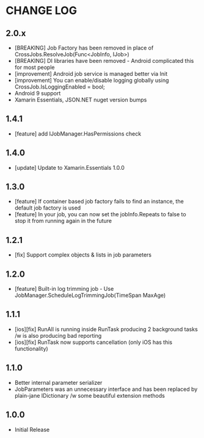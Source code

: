 # CHANGE LOG

## 2.0.x
* [BREAKING] Job Factory has been removed in place of CrossJobs.ResolveJob(Func<JobInfo, IJob>)
* [BREAKING] DI libraries have been removed - Android complicated this for most people 
* [improvement] Android job service is managed better via Init
* [improvement] You can enable/disable logging globally using CrossJob.IsLoggingEnabled = bool;
* Android 9 support
* Xamarin Essentials, JSON.NET nuget version bumps

## 1.4.1
* [feature] add IJobManager.HasPermissions check

## 1.4.0
* [update] Update to Xamarin.Essentials 1.0.0

## 1.3.0
* [feature] If container based job factory fails to find an instance, the default job factory is used
* [feature] In your job, you can now set the jobInfo.Repeats to false to stop it from running again in the future

## 1.2.1
* [fix] Support complex objects & lists in job parameters

## 1.2.0
* [feature] Built-in log trimming job - Use JobManager.ScheduleLogTrimmingJob(TimeSpan MaxAge)

## 1.1.1
* [ios][fix] RunAll is running inside RunTask producing 2 background tasks /w is also producing bad reporting
* [ios][fix] RunTask now supports cancellation (only iOS has this functionality)

## 1.1.0
* Better internal parameter serializer
* JobParameters was an unnecessary interface and has been replaced by plain-jane IDictionary /w some beautiful extension methods

## 1.0.0
* Initial Release